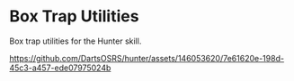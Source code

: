 # Box Trap Utilities
Box trap utilities for the Hunter skill.

https://github.com/DartsOSRS/hunter/assets/146053620/7e61620e-198d-45c3-a457-ede07975024b
